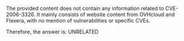 The provided content does not contain any information related to CVE-2006-3326. It mainly consists of website content from OVHcloud and Flexera, with no mention of vulnerabilities or specific CVEs.

Therefore, the answer is: UNRELATED